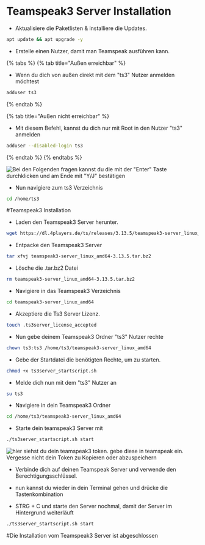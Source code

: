 # Teamspeak3 Server Installation

* Aktualisiere die Paketlisten & installiere die Updates.

```bash
apt update && apt upgrade -y
```

* Erstelle einen Nutzer, damit man Teamspeak ausführen kann.

{% tabs %}
{% tab title="Außen erreichbar" %}
* Wenn du dich von außen direkt mit dem "ts3" Nutzer anmelden möchtest

```bash
adduser ts3
```

{% endtab %}

{% tab title="Außen nicht erreichbar" %}
* Mit diesem Befehl, kannst du dich nur mit Root in den Nutzer "ts3" anmelden

```bash
adduser --disabled-login ts3
```

{% endtab %}
{% endtabs %}

![Bei den Folgenden fragen kannst du die mit der "Enter" Taste durchklicken und am Ende mit "Y/J" bestätigen](https://bilderupload.org/image/7d9157172-adduser-ts3.png)


* Nun navigiere zum ts3 Verzeichnis

```bash
cd /home/ts3
```

#Teamspeak3 Installation

* Laden den Teamspeak3 Server herunter.

```bash
wget https://dl.4players.de/ts/releases/3.13.5/teamspeak3-server_linux_amd64-3.13.5.tar.bz2
```

* Entpacke den Teamspeak3 Server

```bash
tar xfvj teamspeak3-server_linux_amd64-3.13.5.tar.bz2
```

* Lösche die .tar.bz2 Datei

```bash
rm teamspeak3-server_linux_amd64-3.13.5.tar.bz2
```

* Navigiere in das Teamspeak3 Verzeichnis

```bash
cd teamspeak3-server_linux_amd64
```

* Akzeptiere die Ts3 Server Lizenz.

```bash
touch .ts3server_license_accepted
```

* Nun gebe deinem Teamspeak3 Ordner "ts3" Nutzer rechte

```bash
chown ts3:ts3 /home/ts3/teamspeak3-server_linux_amd64
```

* Gebe der Startdatei die benötigten Rechte, um zu starten.

```bash
chmod +x ts3server_startscript.sh
```

* Melde dich nun mit dem "ts3" Nutzer an

```bash
su ts3
```

* Navigiere in dein Teamspeak3 Ordner

```bash
cd /home/ts3/teamspeak3-server_linux_amd64
```

* Starte dein teamspeak3 Server mit

```bash
./ts3server_startscript.sh start
```

![hier siehst du dein teamspeak3 token. gebe diese in teamspeak ein. Vergesse nicht dein Token zu Kopieren oder abzuspeichern](https://bilderupload.org/image/3eb657093-ts3-daten.png)

* Verbinde dich auf deinen Teamspeak Server und verwende den Berechtigungsschlüssel.


* nun kannst du wieder in dein Terminal gehen und drücke die Tastenkombination 
* STRG + C und starte den Server nochmal, damit der Server im Hintergrund weiterläuft

```bash
./ts3server_startscript.sh start
```

#Die Installation vom Teamspeak3 Server ist abgeschlossen
